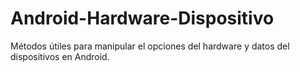 # Android-Hardware-Dispositivo
Métodos útiles para manipular el opciones del hardware y datos del dispositivos en Android.
